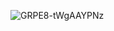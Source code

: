 ![GRPE8-tWgAAYPNz](https://github.com/user-attachments/assets/a65cc830-7fbb-48cb-a6b5-9c296c111592)
